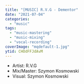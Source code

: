 ```yaml
---
title: "[MUSIC] R.V.G - Dementor"
date: "2021-07-04"
categories:
  - "music"
tags:
  - "music-mastering"
  - "music-mixing"
  - "vocal-recording"
coverImage: "mqdefault-1.jpg"
ytid: CHOdFFJdAvM
---
```


- Artist: R.V.G
- Mix/Master: Szymon Kosmowski
- Visual: Szymon Kosmowski
